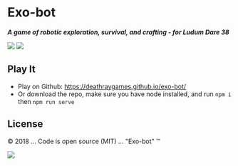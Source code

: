 # Exo-bot
***A game of robotic exploration, survival, and crafting - for Ludum Dare 38***

<img src="./images/bot/bot_32.png" /> <img src="./images/bot/bot_drill_32.png" />

## Play It

* Play on Github: https://deathraygames.github.io/exo-bot/
* Or download the repo, make sure you have node installed, and run `npm i` then `npm run serve`

## License

&copy; 2018 ... Code is open source (MIT) ... "Exo-bot" :tm:

<img src="./images/buildings/combustion_power.png">
